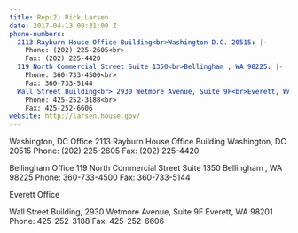 ```yaml
---
title: Rep(2) Rick Larsen
date: 2017-04-13 00:31:00 Z
phone-numbers:
  2113 Rayburn House Office Building<br>Washington D.C. 20515: |-
    Phone: (202) 225-2605<br>
    Fax: (202) 225-4420
  119 North Commercial Street Suite 1350<br>Bellingham , WA 98225: |-
    Phone: 360-733-4500<br>
    Fax: 360-733-5144
  Wall Street Building<br> 2930 Wetmore Avenue, Suite 9F<br>Everett, WA 98201: |-
    Phone: 425-252-3188<br>
    Fax: 425-252-6606
website: http://larsen.house.gov/
---
```


Washington, DC Office
2113 Rayburn House Office Building
Washington, DC 20515
Phone: (202) 225-2605
Fax: (202) 225-4420

Bellingham Office
119 North Commercial Street Suite 1350
Bellingham , WA 98225
Phone: 360-733-4500
Fax: 360-733-5144

Everett Office

Wall Street Building, 2930 Wetmore Avenue, Suite 9F
Everett, WA 98201
Phone: 425-252-3188
Fax: 425-252-6606
